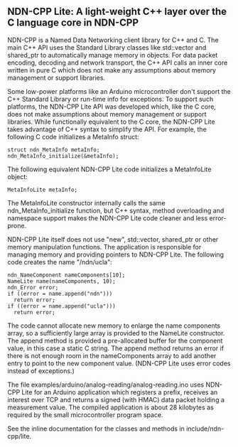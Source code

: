 NDN-CPP Lite: A light-weight C++ layer over the C language core in NDN-CPP
--------------------------------------------------------------------------

NDN-CPP is a Named Data Networking client library for C++ and C. The main C++
API uses the Standard Library classes like std::vector and shared_ptr to
automatically manage memory in objects. For data packet encoding, decoding and
network transport, the C++ API calls an inner core written in pure C which does
not make any assumptions about memory management or support libraries.

Some low-power platforms like an Arduino microcontroller don't support the C++
Standard Library or run-time info for exceptions. To support such platforms, the
NDN-CPP Lite API was developed which, like the C core, does not make assumptions
about memory management or support libraries. While functionally equivalent to
the C core, the NDN-CPP Lite takes advantage of C++ syntax to simplify the API.
For example, the following C code initializes a MetaInfo struct:

    struct ndn_MetaInfo metaInfo;
    ndn_MetaInfo_initialize(&metaInfo);

The following equivalent NDN-CPP Lite code initializes a MetaInfoLite object:

    MetaInfoLite metaInfo;

The MetaInfoLite constructor internally calls the same ndn_MetaInfo_initialize
function, but C++ syntax, method overloading and namespace support makes the
NDN-CPP Lite code cleaner and less error-prone.

NDN-CPP Lite itself does not use "new", std::vector, shared_ptr or other
memory manipulation functions. The application is responsible for managing
memory and providing pointers to NDN-CPP Lite. The following code creates the
name "/ndn/ucla":

    ndn_NameComponent nameComponents[10];
    NameLite name(nameComponents, 10);
    ndn_Error error;
    if ((error = name.append("ndn")))
      return error;
    if ((error = name.append("ucla")))
      return error;

The code cannot allocate new memory to enlarge the name components array, so a
sufficiently large array is provided to the NameLite constructor. The append
method is provided a pre-allocated buffer for the component value, in this case
a static C string. The append method returns an error if there is not enough
room in the nameComponents array to add another entry to point to the new
component value. (NDN-CPP Lite uses error codes instead of exceptions.)

The file examples/arduino/analog-reading/analog-reading.ino uses NDN-CPP Lite
for an Arduino application which registers a prefix, receives an interest over
TCP and returns a signed (with HMAC) data packet holding a measurement value.
The compiled application is about 28 kilobytes as required by the small
microcontroller program space.

See the inline documentation for the classes and methods in include/ndn-cpp/lite.

